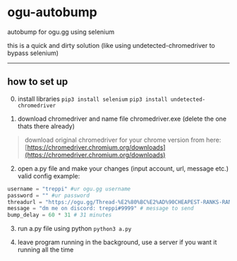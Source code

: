 # ogu-autobump
autobump for ogu.gg using selenium

this is a quick and dirty solution (like using undetected-chromedriver to bypass selenium)

---

## how to set up

0. install libraries
`pip3 install selenium`
`pip3 install undetected-chromedriver`


1. download chromedriver and name file chromedriver.exe (delete the one thats there already)

> download original chromedriver for your chrome version from here:
[https://chromedriver.chromium.org/downloads](https://chromedriver.chromium.org/downloads)



2. open a.py file and make your changes (input account, url, message etc.)
valid config example:
```python
username = "treppi" #ur ogu.gg username
password = "" #ur password
threadurl = "https://ogu.gg/Thread-%E2%80%BC%E2%AD%90CHEAPEST-RANKS-RANKED-READY-ACCOUNTS-NO-SKINS-%E2%AD%90%E2%80%BC" #ur threadurl
message = "dm me on discord: treppi#9999" # message to send
bump_delay = 60 * 31 # 31 minutes
```

3. run a.py file using python `python3 a.py`

4. leave program running in the background, use a server if you want it running all the time


